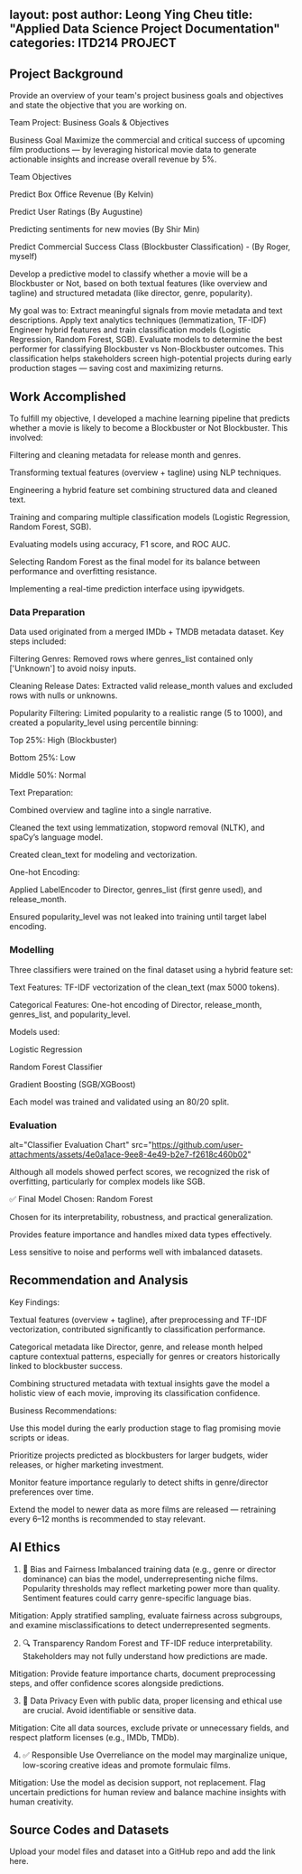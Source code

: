 layout: post
author: Leong Ying Cheu
title: "Applied Data Science Project Documentation"
categories: ITD214 PROJECT
---
## Project Background
Provide an overview of your team's project business goals and objectives and state the objective that you are working on. 

Team Project: Business Goals & Objectives

Business Goal
Maximize the commercial and critical success of upcoming film productions
— by leveraging historical movie data to generate actionable insights and increase overall revenue by 5%.

Team Objectives

Predict Box Office Revenue (By Kelvin)

Predict User Ratings (By Augustine)

Predicting sentiments for new movies (By Shir Min)

Predict Commercial Success Class (Blockbuster Classification) - (By Roger, myself)

Develop a predictive model to classify whether a movie will be a Blockbuster or Not, based on both textual features (like overview and tagline) and structured metadata (like director, genre, popularity).

My goal was to:
Extract meaningful signals from movie metadata and text descriptions.
Apply text analytics techniques (lemmatization, TF-IDF)
Engineer hybrid features and train classification models (Logistic Regression, Random Forest, SGB).
Evaluate models to determine the best performer for classifying Blockbuster vs Non-Blockbuster outcomes.
This classification helps stakeholders screen high-potential projects during early production stages — saving cost and maximizing returns.

## Work Accomplished
To fulfill my objective, I developed a machine learning pipeline that predicts whether a movie is likely to become a Blockbuster or Not Blockbuster. This involved:

Filtering and cleaning metadata for release month and genres.

Transforming textual features (overview + tagline) using NLP techniques.

Engineering a hybrid feature set combining structured data and cleaned text.

Training and comparing multiple classification models (Logistic Regression, Random Forest, SGB).

Evaluating models using accuracy, F1 score, and ROC AUC.

Selecting Random Forest as the final model for its balance between performance and overfitting resistance.

Implementing a real-time prediction interface using ipywidgets.

### Data Preparation
Data used originated from a merged IMDb + TMDB metadata dataset. Key steps included:

Filtering Genres: Removed rows where genres_list contained only ['Unknown'] to avoid noisy inputs.

Cleaning Release Dates: Extracted valid release_month values and excluded rows with nulls or unknowns.

Popularity Filtering: Limited popularity to a realistic range (5 to 1000), and created a popularity_level using percentile binning:

Top 25%: High (Blockbuster)

Bottom 25%: Low

Middle 50%: Normal

Text Preparation:

Combined overview and tagline into a single narrative.

Cleaned the text using lemmatization, stopword removal (NLTK), and spaCy’s language model.

Created clean_text for modeling and vectorization.

One-hot Encoding:

Applied LabelEncoder to Director, genres_list (first genre used), and release_month.

Ensured popularity_level was not leaked into training until target label encoding.

### Modelling

Three classifiers were trained on the final dataset using a hybrid feature set:

Text Features: TF-IDF vectorization of the clean_text (max 5000 tokens).

Categorical Features: One-hot encoding of Director, release_month, genres_list, and popularity_level.

Models used:

Logistic Regression

Random Forest Classifier

Gradient Boosting (SGB/XGBoost)

Each model was trained and validated using an 80/20 split.

### Evaluation

alt="Classifier Evaluation Chart" src="https://github.com/user-attachments/assets/4e0a1ace-9ee8-4e49-b2e7-f2618c460b02"

     


	
Although all models showed perfect scores, we recognized the risk of overfitting, particularly for complex models like SGB.

✅ Final Model Chosen: Random Forest

Chosen for its interpretability, robustness, and practical generalization.

Provides feature importance and handles mixed data types effectively.

Less sensitive to noise and performs well with imbalanced datasets.

## Recommendation and Analysis

Key Findings:

Textual features (overview + tagline), after preprocessing and TF-IDF vectorization, contributed significantly to classification performance.

Categorical metadata like Director, genre, and release month helped capture contextual patterns, especially for genres or creators historically linked to blockbuster success.

Combining structured metadata with textual insights gave the model a holistic view of each movie, improving its classification confidence.


Business Recommendations:

Use this model during the early production stage to flag promising movie scripts or ideas.

Prioritize projects predicted as blockbusters for larger budgets, wider releases, or higher marketing investment.

Monitor feature importance regularly to detect shifts in genre/director preferences over time.

Extend the model to newer data as more films are released — retraining every 6–12 months is recommended to stay relevant.


## AI Ethics

1. 🎯 Bias and Fairness
Imbalanced training data (e.g., genre or director dominance) can bias the model, underrepresenting niche films. Popularity thresholds may reflect marketing power more than quality. Sentiment features could carry genre-specific language bias.

Mitigation: Apply stratified sampling, evaluate fairness across subgroups, and examine misclassifications to detect underrepresented segments.

2. 🔍 Transparency
Random Forest and TF-IDF reduce interpretability. Stakeholders may not fully understand how predictions are made.

Mitigation: Provide feature importance charts, document preprocessing steps, and offer confidence scores alongside predictions.

3. 🔐 Data Privacy
Even with public data, proper licensing and ethical use are crucial. Avoid identifiable or sensitive data.

Mitigation: Cite all data sources, exclude private or unnecessary fields, and respect platform licenses (e.g., IMDb, TMDb).

4. ✅ Responsible Use
Overreliance on the model may marginalize unique, low-scoring creative ideas and promote formulaic films.

Mitigation: Use the model as decision support, not replacement. Flag uncertain predictions for human review and balance machine insights with human creativity.


## Source Codes and Datasets
Upload your model files and dataset into a GitHub repo and add the link here. 
